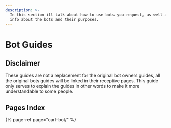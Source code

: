 ```yaml
---
description: >-
  In this section ill talk about how to use bots you request, as well as general
  info about the bots and their purposes.
---
```


# Bot Guides

## Disclaimer

These guides are not a replacement for the original bot owners guides, all the original bots guides will be linked in their receptive pages. This guide only serves to explain the guides in other words to make it more understandable to some people.

## **Pages Index**

{% page-ref page="carl-bot/" %}



